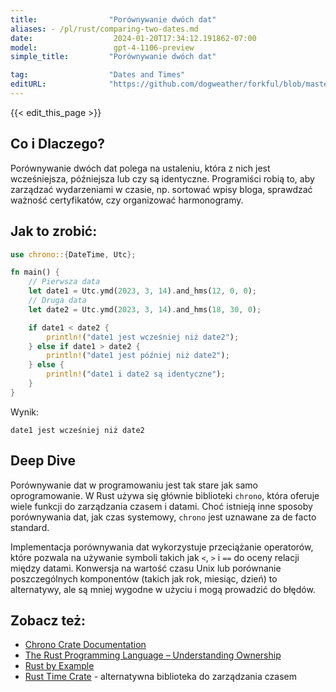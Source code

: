 ```yaml
---
title:                "Porównywanie dwóch dat"
aliases: - /pl/rust/comparing-two-dates.md
date:                  2024-01-20T17:34:12.191862-07:00
model:                 gpt-4-1106-preview
simple_title:         "Porównywanie dwóch dat"

tag:                  "Dates and Times"
editURL:              "https://github.com/dogweather/forkful/blob/master/content/pl/rust/comparing-two-dates.md"
---
```


{{< edit_this_page >}}

## Co i Dlaczego?
Porównywanie dwóch dat polega na ustaleniu, która z nich jest wcześniejsza, późniejsza lub czy są identyczne. Programiści robią to, aby zarządzać wydarzeniami w czasie, np. sortować wpisy bloga, sprawdzać ważność certyfikatów, czy organizować harmonogramy.

## Jak to zrobić:
```Rust
use chrono::{DateTime, Utc};

fn main() {
    // Pierwsza data
    let date1 = Utc.ymd(2023, 3, 14).and_hms(12, 0, 0);
    // Druga data
    let date2 = Utc.ymd(2023, 3, 14).and_hms(18, 30, 0);

    if date1 < date2 {
        println!("date1 jest wcześniej niż date2");
    } else if date1 > date2 {
        println!("date1 jest później niż date2");
    } else {
        println!("date1 i date2 są identyczne");
    }
}
```
Wynik:
```
date1 jest wcześniej niż date2
```

## Deep Dive
Porównywanie dat w programowaniu jest tak stare jak samo oprogramowanie. W Rust używa się głównie biblioteki `chrono`, która oferuje wiele funkcji do zarządzania czasem i datami. Choć istnieją inne sposoby porównywania dat, jak czas systemowy, `chrono` jest uznawane za de facto standard.

Implementacja porównywania dat wykorzystuje przeciążanie operatorów, które pozwala na używanie symboli takich jak `<`, `>` i `==` do oceny relacji między datami. Konwersja na wartość czasu Unix lub porównanie poszczególnych komponentów (takich jak rok, miesiąc, dzień) to alternatywy, ale są mniej wygodne w użyciu i mogą prowadzić do błędów.

## Zobacz też:
- [Chrono Crate Documentation](https://docs.rs/chrono/)
- [The Rust Programming Language – Understanding Ownership](https://doc.rust-lang.org/book/ch04-00-understanding-ownership.html)
- [Rust by Example](https://doc.rust-lang.org/rust-by-example/)
- [Rust Time Crate](https://docs.rs/time/) - alternatywna biblioteka do zarządzania czasem
